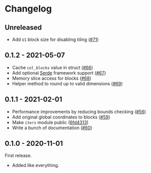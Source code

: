 
# Changelog

## Unreleased

- Add `U1` block size for disabling tiling ([#71])

[#71]: https://github.com/gunvirranu/block-grid/pull/71

## 0.1.2 - 2021-05-07

- Cache `col_blocks` value in struct ([#66])
- Add optional [Serde][serde] framework support ([#67])
- Memory slice access for blocks ([#68])
- Helper method to round up to valid dimensions ([#69])

[#66]: https://github.com/gunvirranu/block-grid/pull/66
[serde]: https://crates.io/crates/serde
[#67]: https://github.com/gunvirranu/block-grid/pull/67
[#68]: https://github.com/gunvirranu/block-grid/pull/68
[#69]: https://github.com/gunvirranu/block-grid/pull/69

## 0.1.1 - 2021-02-01

- Performance improvements by reducing bounds checking ([#56])
- Add original global coordinates to blocks ([#59])
- Make `iters` module public ([6fd4313])
- Write a bunch of documentation ([#60])

[#56]: https://github.com/gunvirranu/block-grid/pull/56
[#59]: https://github.com/gunvirranu/block-grid/pull/59
[6fd4313]: https://github.com/gunvirranu/block-grid/commit/6fd431394ffa94ea50fee58f9610cc3e5aa04280
[#60]: https://github.com/gunvirranu/block-grid/pull/60

## 0.1.0 - 2020-11-01

First release.

- Added like everything.

